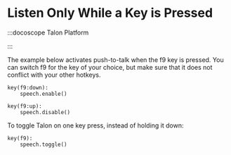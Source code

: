 # Listen Only While a Key is Pressed

:::docoscope Talon Platform

:::

The example below activates push-to-talk when the f9 key is pressed. You can switch f9 for the key of your choice, but make sure that it does not conflict with your other hotkeys.

```talon
key(f9:down):
    speech.enable()

key(f9:up):
    speech.disable()
```

To toggle Talon on one key press, instead of holding it down:

```talon
key(f9):
    speech.toggle()

```
